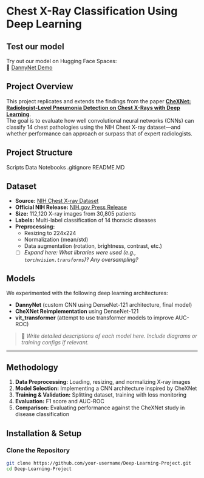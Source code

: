 # Chest X-Ray Classification Using Deep Learning  

## Test our model
Try out our model on Hugging Face Spaces:  
🔗 [DannyNet Demo](https://huggingface.co/spaces/cfgpp/Danny_Net_Demo)

## Project Overview  
This project replicates and extends the findings from the paper **[CheXNet: Radiologist-Level Pneumonia Detection on Chest X-Rays with Deep Learning](https://arxiv.org/abs/1711.05225)**.  
The goal is to evaluate how well convolutional neural networks (CNNs) can classify 14 chest pathologies using the NIH Chest X-ray dataset—and whether performance can approach or surpass that of expert radiologists.


## Project Structure 
Scripts
Data
Notebooks
.gitignore
README.MD

## Dataset  
- **Source:** [NIH Chest X-ray Dataset](https://www.kaggle.com/datasets/nih-chest-xrays/data)  
- **Official NIH Release:** [NIH.gov Press Release](https://www.nih.gov/news-events/news-releases/nih-clinical-center-provides-one-largest-publicly-available-chest-x-ray-datasets-scientific-community)  
- **Size:** 112,120 X-ray images from 30,805 patients  
- **Labels:** Multi-label classification of 14 thoracic diseases  
- **Preprocessing:**  
  - Resizing to 224x224  
  - Normalization (mean/std)  
  - Data augmentation (rotation, brightness, contrast, etc.)  
  - [ ] _Expand here: What libraries were used (e.g., `torchvision.transforms`)? Any oversampling?_

##  Models  
We experimented with the following deep learning architectures:

-  **DannyNet** (custom CNN using DenseNet-121 architecture, final model)  
-  **CheXNet Reimplementation** using DenseNet-121  
-  **vit_transformer** (attempt to use transformer models to improve AUC-ROC)    

> 📝 _Write detailed descriptions of each model here. Include diagrams or training configs if relevant._

---

## Methodology  
1. **Data Preprocessing:** Loading, resizing, and normalizing X-ray images  
2. **Model Selection:** Implementing a CNN architecture inspired by CheXNet  
3. **Training & Validation:** Splitting dataset, training with loss monitoring  
4. **Evaluation:** F1 score and AUC-ROC 
5. **Comparison:** Evaluating performance against the CheXNet study in disease classification  

## Installation & Setup  
### Clone the Repository  
```sh
git clone https://github.com/your-username/Deep-Learning-Project.git
cd Deep-Learning-Project
